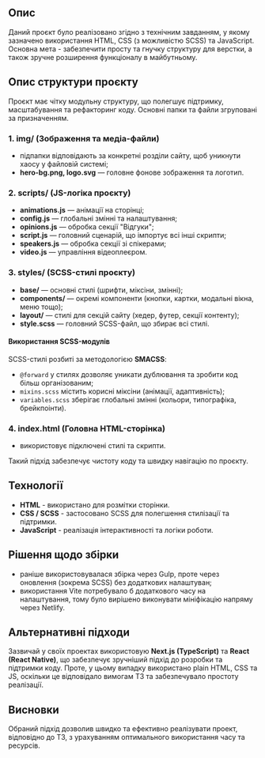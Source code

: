 ## Опис
Даний проєкт було реалізовано згідно з технічним завданням, у якому зазначено використання HTML, CSS (з можливістю SCSS) та JavaScript. Основна мета - забезпечити просту та гнучку структуру для верстки, а також зручне розширення функціоналу в майбутньому.

## Опис структури проєкту

Проєкт має чітку модульну структуру, що полегшує підтримку, масштабування та рефакторинг коду. Основні папки та файли згруповані за призначенням.

### 1. **img/** (Зображення та медіа-файли)
   - підпапки відповідають за конкретні розділи сайту, щоб уникнути хаосу у файловій системі;
   - **hero-bg.png, logo.svg** — головне фонове зображення та логотип.

### 2. **scripts/** (JS-логіка проєкту)
   - **animations.js** — анімації на сторінці;
   - **config.js** — глобальні змінні та налаштування;
   - **opinions.js** — обробка секції "Відгуки";
   - **script.js** — головний сценарій, що імпортує всі інші скрипти;
   - **speakers.js** — обробка секції зі спікерами;
   - **video.js** — управління відеоплеєром.

### 3. **styles/** (SCSS-стилі проєкту)
   - **base/** — основні стилі (шрифти, міксіни, змінні);
   - **components/** — окремі компоненти (кнопки, картки, модальні вікна, меню тощо);
   - **layout/** — стилі для секцій сайту (хедер, футер, секції контенту);
   - **style.scss** — головний SCSS-файл, що збирає всі стилі.

#### Використання SCSS-модулів
SCSS-стилі розбиті за методологією **SMACSS**:
   - `@forward` у стилях дозволяє уникати дублювання та зробити код більш організованим;
   - `mixins.scss` містить корисні міксіни (анімації, адаптивність);
   - `variables.scss` зберігає глобальні змінні (кольори, типографіка, брейкпоінти).

### 4. **index.html** (Головна HTML-сторінка)
   - використовує підключені стилі та скрипти.
     
Такий підхід забезпечує чистоту коду та швидку навігацію по проєкту.

## Технології
- **HTML** - використано для розмітки сторінки.
- **CSS / SCSS** - застосовано SCSS для полегшення стилізації та підтримки.
- **JavaScript** - реалізація інтерактивності та логіки роботи.

## Рішення щодо збірки
- раніше використовувалася збірка через Gulp, проте через оновлення (зокрема SCSS) без додаткових налаштуван;
- використання Vite потребувало б додаткового часу на налаштування, тому було вирішено виконувати мініфікацію напряму через Netlify.

## Альтернативні підходи
Зазвичай у своїх проектах використовую **Next.js (TypeScript)** та **React (React Native)**, що забезпечує зручніший підхід до розробки та підтримки коду. Проте, у цьому випадку використано plain HTML, CSS та JS, оскільки це відповідало вимогам ТЗ та забезпечувало простоту реалізації.

## Висновки
Обраний підхід дозволив швидко та ефективно реалізувати проект, відповідно до ТЗ, з урахуванням оптимального використання часу та ресурсів.
